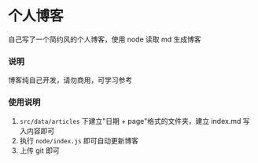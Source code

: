 # 个人博客
自己写了一个简约风的个人博客，使用 node 读取 md 生成博客
### 说明
博客纯自己开发，请勿商用，可学习参考
### 使用说明
1. `src/data/articles` 下建立"日期 + page"格式的文件夹，建立 index.md 写入内容即可
2. 执行 `node/index.js` 即可自动更新博客
3. 上传 git 即可

